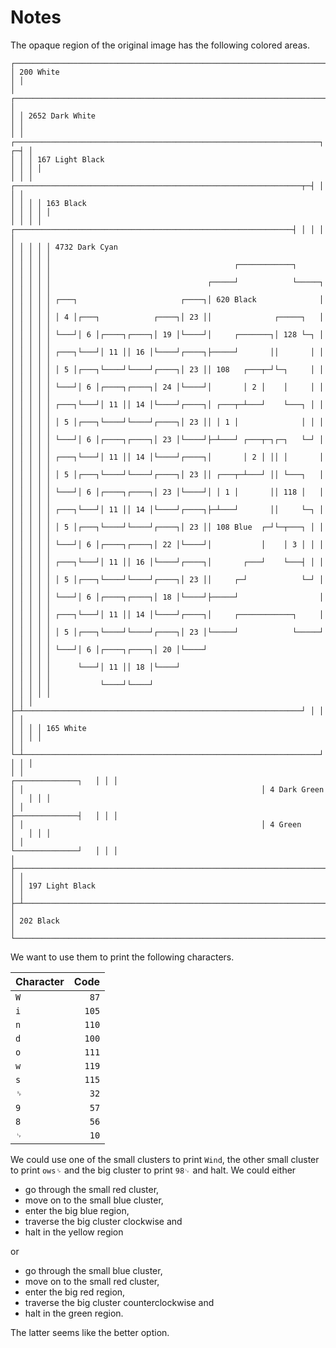 # Notes

The opaque region of the original image has the following colored areas.

```
┌────────────────────────────────────────────────────────────────────────────┬─┐
│ 200 White                                                                  │ │
│ ┌──────────────────────────────────────────────────────────────────────────┤ │
│ │ 2652 Dark White                                                          │ │
│ │ ┌────────────────────────────────────────────────────────────────────┐ ┌─┤ │
│ │ │ 167 Light Black                                                    │ │ │ │
│ │ │ ┌────────────────────────────────────────────────────────────────┬─┤ │ │ │
│ │ │ │ 163 Black                                                      │ │ │ │ │
│ │ │ │ ┌──────────────────────────────────────────────────────────────┤ │ │ │ │
│ │ │ │ │ 4732 Dark Cyan                                               │ │ │ │ │
│ │ │ │ │                                         ┌────────────┐       │ │ │ │ │
│ │ │ │ │                                   ┌─────┘            └─────┐ │ │ │ │ │
│ │ │ │ │ ┌───┐                       ┌────┐│ 620 Black              │ │ │ │ │ │
│ │ │ │ │ │ 4 │┌───┐            ┌────┐│ 23 ││              ┌─────┐   │ │ │ │ │ │
│ │ │ │ │ └───┘│ 6 │┌────┐┌────┐│ 19 │└────┘│     ┌───────┐│ 128 └─┐ │ │ │ │ │ │
│ │ │ │ │ ┌───┐└───┘│ 11 ││ 16 │└────┘┌────┐├─────┘       ││       │ │ │ │ │ │ │
│ │ │ │ │ │ 5 │┌───┐└────┘└────┘┌────┐│ 23 ││ 108   ┌───┬─┘└─┐     │ │ │ │ │ │ │
│ │ │ │ │ └───┘│ 6 │┌────┐┌────┐│ 24 │└────┘│       │ 2 │    │     │ │ │ │ │ │ │
│ │ │ │ │ ┌───┐└───┘│ 11 ││ 14 │└────┘┌────┐│ ┌───┬─┴───┘    └───┐ │ │ │ │ │ │ │
│ │ │ │ │ │ 5 │┌───┐└────┘└────┘┌────┐│ 23 ││ │ 1 │              │ │ │ │ │ │ │ │
│ │ │ │ │ └───┘│ 6 │┌────┐┌────┐│ 23 │└────┘├─┴───┘ ┌───┬─┐┌─┐   └─┘ │ │ │ │ │ │
│ │ │ │ │ ┌───┐└───┘│ 11 ││ 14 │└────┘┌────┐│       │ 2 │ ││ │       │ │ │ │ │ │
│ │ │ │ │ │ 5 │┌───┐└────┘└────┘┌────┐│ 23 ││ ┌───┬─┴───┘ ││ └───┐   │ │ │ │ │ │
│ │ │ │ │ └───┘│ 6 │┌────┐┌────┐│ 23 │└────┘│ │ 1 │       ││ 118 │   │ │ │ │ │ │
│ │ │ │ │ ┌───┐└───┘│ 11 ││ 14 │└────┘┌────┐├─┴───┘       ││     └─┐ │ │ │ │ │ │
│ │ │ │ │ │ 5 │┌───┐└────┘└────┘┌────┐│ 23 ││ 108 Blue  ┌─┘└─┬───┐ │ │ │ │ │ │ │
│ │ │ │ │ └───┘│ 6 │┌────┐┌────┐│ 22 │└────┘│           │    │ 3 │ │ │ │ │ │ │ │
│ │ │ │ │ ┌───┐└───┘│ 11 ││ 16 │└────┘┌────┐│       ┌───┘    └───┤ │ │ │ │ │ │ │
│ │ │ │ │ │ 5 │┌───┐└────┘└────┘┌────┐│ 23 ││     ┌─┘            └─┘ │ │ │ │ │ │
│ │ │ │ │ └───┘│ 6 │┌────┐┌────┐│ 18 │└────┘├─────┘                  │ │ │ │ │ │
│ │ │ │ │ ┌───┐└───┘│ 11 ││ 14 │└────┘┌────┐│     ┌────────────┐     │ │ │ │ │ │
│ │ │ │ │ │ 5 │┌───┐└────┘└────┘┌────┐│ 23 │└─────┘            └─────┘ │ │ │ │ │
│ │ │ │ │ └───┘│ 6 │┌────┐┌────┐│ 20 │└────┘                           │ │ │ │ │
│ │ │ │ │      └───┘│ 11 ││ 18 │└────┘                                 │ │ │ │ │
│ │ │ │ │           └────┘└────┘                                       │ │ │ │ │
│ │ │ ├─┴──────────────────────────────────────────────────────────────┘ │ │ │ │
│ │ │ │ 165 White                                                        │ │ │ │
│ │ └─┴──────────────────────────────────────────────────────────────────┘ │ │ │
│ │                                                     ┌──────────────┐   │ │ │
│ │                                                     │ 4 Dark Green │   │ │ │
│ │                                                     ├──────────────┤   │ │ │
│ │                                                     │ 4 Green      │   │ │ │
│ │                                                     └──────────────┘   │ │ │
│ ├────────────────────────────────────────────────────────────────────────┘ │ │
│ │ 197 Light Black                                                          │ │
├─┴──────────────────────────────────────────────────────────────────────────┘ │
│ 202 Black                                                                    │
└──────────────────────────────────────────────────────────────────────────────┘
```

We want to use them to print the following characters.

| Character |  Code |
|:----------|------:|
| `W`       |  `87` |
| `i`       | `105` |
| `n`       | `110` |
| `d`       | `100` |
| `o`       | `111` |
| `w`       | `119` |
| `s`       | `115` |
| `␠`       |  `32` |
| `9`       |  `57` |
| `8`       |  `56` |
| `␊`       |  `10` |

We could use one of the small clusters to print `Wind`,
the other small cluster to print `ows␠` and
the big cluster to print `98␊` and halt.
We could either

* go through the small red cluster,
* move on to the small blue cluster,
* enter the big blue region,
* traverse the big cluster clockwise and
* halt in the yellow region

or

* go through the small blue cluster,
* move on to the small red cluster,
* enter the big red region,
* traverse the big cluster counterclockwise and
* halt in the green region.

The latter seems like the better option.
